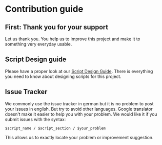 # Contribution guide
## First: Thank you for your support
Let us thank you. You help us to improve this project and make it to something very everyday usable.

## Script Design guide
Please have a proper look at our [Script Design Guide](https://github.com/Fightbackman/server-scripts/ScriptDesignGuide.md).
There is everything you need to know about designing scripts for this project.

## Issue Tracker
We commonly use the issue tracker in german but it is no problem to post your issues in english. But try to avoid other languages. Google translator doesn't make it easier to help you with your problem.
We would like it if you submit issues with the syntax:
```
$script_name / $script_section / $your_problem
```
This allows us to exactly locate your problem or improvement suggestion.
